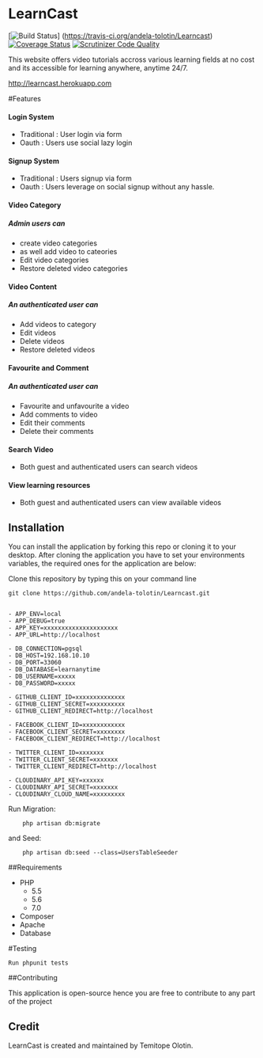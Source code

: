 # LearnCast

[![Build Status](https://travis-ci.org/andela-tolotin/Learncast.svg?branch=develop)] (https://travis-ci.org/andela-tolotin/Learncast) [![Coverage Status](https://coveralls.io/repos/github/andela-tolotin/Learncast/badge.svg?branch=develop)](https://coveralls.io/github/andela-tolotin/Learncast?branch=develop) [![Scrutinizer Code Quality](https://scrutinizer-ci.com/g/andela-tolotin/Learncast/badges/quality-score.png?b=develop)](https://scrutinizer-ci.com/g/andela-tolotin/Learncast/?branch=develop)

This website offers video tutorials accross various learning fields at no cost and its accessible for learning anywhere, anytime 24/7. 

http://learncast.herokuapp.com


#Features 

#### Login System 

- Traditional :  User login via form
- Oauth : Users use social lazy login

#### Signup System 

- Traditional : Users signup via form
- Oauth : Users leverage on social signup without any hassle.


#### Video Category

##### Admin users can 

- create video categories 
- as well add video to cateories
- Edit video categories
- Restore deleted video categories

#### Video Content

##### An authenticated user can 

- Add videos to category
- Edit videos
- Delete videos
- Restore deleted videos

#### Favourite and Comment

##### An authenticated user can 

- Favourite and unfavourite a video
- Add comments to video
- Edit their comments
- Delete their comments

#### Search Video

- Both guest and authenticated users can search videos 

#### View learning resources

- Both guest and authenticated users can view available videos 

## Installation
You can install the application by forking this repo or cloning it to your desktop. After cloning the application
you have to set your environments variables, the required ones for the application are below:

Clone this repository by typing this on your command line 

` git clone https://github.com/andela-tolotin/Learncast.git `


```

- APP_ENV=local
- APP_DEBUG=true
- APP_KEY=xxxxxxxxxxxxxxxxxxxxx
- APP_URL=http://localhost

- DB_CONNECTION=pgsql
- DB_HOST=192.168.10.10
- DB_PORT=33060
- DB_DATABASE=learnanytime
- DB_USERNAME=xxxxx
- DB_PASSWORD=xxxxx

- GITHUB_CLIENT_ID=xxxxxxxxxxxxxx
- GITHUB_CLIENT_SECRET=xxxxxxxxxx
- GITHUB_CLIENT_REDIRECT=http://localhost

- FACEBOOK_CLIENT_ID=xxxxxxxxxxxx
- FACEBOOK_CLIENT_SECRET=xxxxxxxx
- FACEBOOK_CLIENT_REDIRECT=http://localhost

- TWITTER_CLIENT_ID=xxxxxxx
- TWITTER_CLIENT_SECRET=xxxxxxx
- TWITTER_CLIENT_REDIRECT=http://localhost

- CLOUDINARY_API_KEY=xxxxxx
- CLOUDINARY_API_SECRET=xxxxxxx
- CLOUDINARY_CLOUD_NAME=xxxxxxxxx

```

Run Migration:

```artisan
    php artisan db:migrate
```

and Seed:

```
    php artisan db:seed --class=UsersTableSeeder
```

##Requirements
- PHP
  - 5.5
  - 5.6
  - 7.0
- Composer
- Apache
- Database

#Testing 

` Run phpunit tests ` 


##Contributing

This application is open-source hence you are free to contribute to any part of the project

## Credit

LearnCast is created and maintained by Temitope Olotin.
